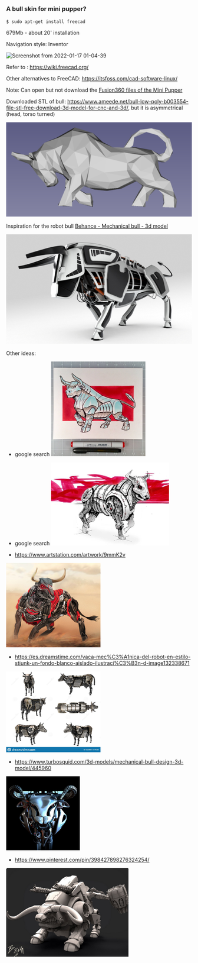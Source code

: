 ### A bull skin for mini pupper?

```
$ sudo apt-get install freecad
```

679Mb - about 20' installation

Navigation style: Inventor

![Screenshot from 2022-01-17 01-04-39](/home/mhered/freeCAD/assets/images/mouse-freeCAD.png)

Refer to : https://wiki.freecad.org/



Other alternatives to FreeCAD: https://itsfoss.com/cad-software-linux/

Note: Can open but not download the [Fusion360 files of the Mini Pupper]()



Downloaded STL of bull: https://www.ameede.net/bull-low-poly-b003554-file-stl-free-download-3d-model-for-cnc-and-3d/, but it is asymmetrical (head, torso turned)

![Screenshot from 2022-01-17 01-57-54](./assets/images/STL-bull.png)



Inspiration for the robot bull [Behance - Mechanical bull - 3d model](https://www.behance.net/gallery/27627969/Mechanical-bull-3d-model)

![Screenshot from 2022-01-17 01-08-13](./assets/images/behance-bull.png)

Other ideas:


* google search <img src="./assets/images/D3APcfpUgAAhkn3.jpg" alt=" " style="zoom:25%;" />

* google search <img src="./assets/images/0f7c763a50cad9706fed969c29846d5e.jpg" alt=" " style="zoom:40%;" />

* https://www.artstation.com/artwork/9mmK2v

<img src="./assets/images/john-france-bull.png" style="zoom:25%;" />

* https://es.dreamstime.com/vaca-mec%C3%A1nica-del-robot-en-estilo-stiunk-un-fondo-blanco-aislado-ilustraci%C3%B3n-d-image132338671

<img src="./assets/images/vaca-mecánica-del-robot-en-estilo-stiunk-un-fondo-blanco-aislado-ilustración-d-132338671.jpg" style="zoom:25%;" />

* https://www.turbosquid.com/3d-models/mechanical-bull-design-3d-model/445960

<img src="./assets/images/taurus.jpg" style="zoom: 50%;" />

* https://www.pinterest.com/pin/398427898276324254/

<img src="./assets/images/pinterest-bull.png" style="zoom: 67%;" />
